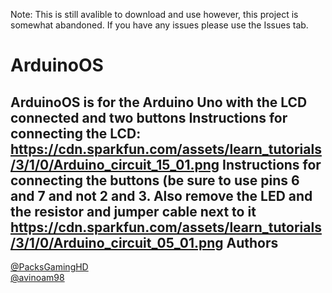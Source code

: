 Note: This is still avalible to download and use however, this project is somewhat abandoned. If you have any issues please use the Issues tab.

ArduinoOS
=========
ArduinoOS is for the Arduino Uno with the LCD connected and two buttons
Instructions for connecting the LCD: https://cdn.sparkfun.com/assets/learn_tutorials/3/1/0/Arduino_circuit_15_01.png
Instructions for connecting the buttons (be sure to use pins 6 and 7 and not 2 and 3. Also remove the LED and the resistor and jumper cable next to it https://cdn.sparkfun.com/assets/learn_tutorials/3/1/0/Arduino_circuit_05_01.png
Authors
-------
<a href=https://github.com/PacksGamingHD>@PacksGamingHD</a>
<br>
<a href=https://github.com/avinoam98>@avinoam98</a>
